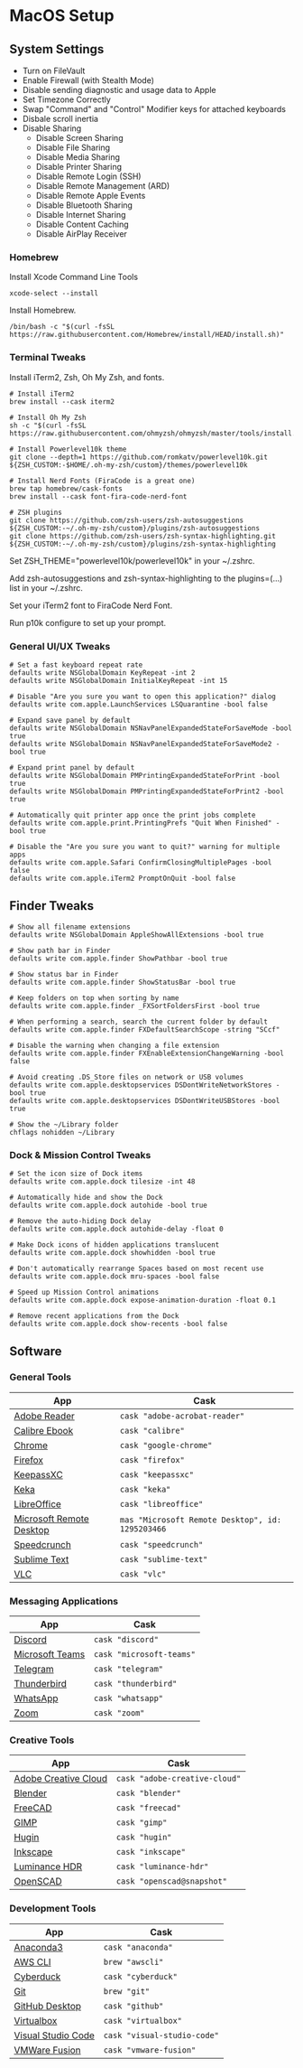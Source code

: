 # MacOS Setup

## System Settings

- Turn on FileVault
- Enable Firewall (with Stealth Mode)
- Disable sending diagnostic and usage data to Apple
- Set Timezone Correctly
- Swap "Command" and "Control" Modifier keys for attached keyboards
- Disbale scroll inertia
- Disable Sharing
  - Disable Screen Sharing
  - Disable File Sharing
  - Disable Media Sharing
  - Disable Printer Sharing
  - Disable Remote Login (SSH)
  - Disable Remote Management (ARD)
  - Disable Remote Apple Events
  - Disable Bluetooth Sharing
  - Disable Internet Sharing
  - Disable Content Caching
  - Disable AirPlay Receiver

### Homebrew

Install Xcode Command Line Tools

    xcode-select --install

Install Homebrew.

    /bin/bash -c "$(curl -fsSL https://raw.githubusercontent.com/Homebrew/install/HEAD/install.sh)"

### Terminal Tweaks

Install iTerm2, Zsh, Oh My Zsh, and fonts.

    # Install iTerm2
    brew install --cask iterm2

    # Install Oh My Zsh
    sh -c "$(curl -fsSL https://raw.githubusercontent.com/ohmyzsh/ohmyzsh/master/tools/install.sh)"

    # Install Powerlevel10k theme
    git clone --depth=1 https://github.com/romkatv/powerlevel10k.git ${ZSH_CUSTOM:-$HOME/.oh-my-zsh/custom}/themes/powerlevel10k

    # Install Nerd Fonts (FiraCode is a great one)
    brew tap homebrew/cask-fonts
    brew install --cask font-fira-code-nerd-font

    # ZSH plugins
    git clone https://github.com/zsh-users/zsh-autosuggestions ${ZSH_CUSTOM:-~/.oh-my-zsh/custom}/plugins/zsh-autosuggestions
    git clone https://github.com/zsh-users/zsh-syntax-highlighting.git ${ZSH_CUSTOM:-~/.oh-my-zsh/custom}/plugins/zsh-syntax-highlighting

Set ZSH_THEME="powerlevel10k/powerlevel10k" in your ~/.zshrc.

Add zsh-autosuggestions and zsh-syntax-highlighting to the plugins=(...) list in your ~/.zshrc.

Set your iTerm2 font to FiraCode Nerd Font.

Run p10k configure to set up your prompt.

### General UI/UX Tweaks

    # Set a fast keyboard repeat rate
    defaults write NSGlobalDomain KeyRepeat -int 2
    defaults write NSGlobalDomain InitialKeyRepeat -int 15

    # Disable "Are you sure you want to open this application?" dialog
    defaults write com.apple.LaunchServices LSQuarantine -bool false

    # Expand save panel by default
    defaults write NSGlobalDomain NSNavPanelExpandedStateForSaveMode -bool true
    defaults write NSGlobalDomain NSNavPanelExpandedStateForSaveMode2 -bool true

    # Expand print panel by default
    defaults write NSGlobalDomain PMPrintingExpandedStateForPrint -bool true
    defaults write NSGlobalDomain PMPrintingExpandedStateForPrint2 -bool true

    # Automatically quit printer app once the print jobs complete
    defaults write com.apple.print.PrintingPrefs "Quit When Finished" -bool true

    # Disable the "Are you sure you want to quit?" warning for multiple apps
    defaults write com.apple.Safari ConfirmClosingMultiplePages -bool false
    defaults write com.apple.iTerm2 PromptOnQuit -bool false

## Finder Tweaks

    # Show all filename extensions
    defaults write NSGlobalDomain AppleShowAllExtensions -bool true

    # Show path bar in Finder
    defaults write com.apple.finder ShowPathbar -bool true

    # Show status bar in Finder
    defaults write com.apple.finder ShowStatusBar -bool true

    # Keep folders on top when sorting by name
    defaults write com.apple.finder _FXSortFoldersFirst -bool true

    # When performing a search, search the current folder by default
    defaults write com.apple.finder FXDefaultSearchScope -string "SCcf"

    # Disable the warning when changing a file extension
    defaults write com.apple.finder FXEnableExtensionChangeWarning -bool false

    # Avoid creating .DS_Store files on network or USB volumes
    defaults write com.apple.desktopservices DSDontWriteNetworkStores -bool true
    defaults write com.apple.desktopservices DSDontWriteUSBStores -bool true

    # Show the ~/Library folder
    chflags nohidden ~/Library

### Dock & Mission Control Tweaks

    # Set the icon size of Dock items
    defaults write com.apple.dock tilesize -int 48

    # Automatically hide and show the Dock
    defaults write com.apple.dock autohide -bool true

    # Remove the auto-hiding Dock delay
    defaults write com.apple.dock autohide-delay -float 0

    # Make Dock icons of hidden applications translucent
    defaults write com.apple.dock showhidden -bool true

    # Don't automatically rearrange Spaces based on most recent use
    defaults write com.apple.dock mru-spaces -bool false

    # Speed up Mission Control animations
    defaults write com.apple.dock expose-animation-duration -float 0.1

    # Remove recent applications from the Dock
    defaults write com.apple.dock show-recents -bool false

## Software

### General Tools

| App                                                                                             | Cask                                             |
| ----------------------------------------------------------------------------------------------- | ------------------------------------------------ |
| [Adobe Reader](https://get.adobe.com/reader/)                                                   | `cask "adobe-acrobat-reader"`                    |
| [Calibre Ebook](https://calibre-ebook.com/download_osx)                                         | `cask "calibre"`                                 |
| [Chrome](https://www.google.com/chrome/)                                                        | `cask "google-chrome"`                           |
| [Firefox](https://www.mozilla.org/en-US/firefox/new/)                                           | `cask "firefox"`                                 |
| [KeepassXC](https://keepassxc.org/)                                                             | `cask "keepassxc"`                               |
| [Keka](https://www.keka.io/en/)                                                                 | `cask "keka"`                                    |
| [LibreOffice](https://www.libreoffice.org/)                                                     | `cask "libreoffice"`                             |
| [Microsoft Remote Desktop](https://apps.apple.com/us/app/microsoft-remote-desktop/id1295203466) | `mas "Microsoft Remote Desktop", id: 1295203466` |
| [Speedcrunch](https://speedcrunch.org/)                                                         | `cask "speedcrunch"`                             |
| [Sublime Text](https://www.sublimetext.com/)                                                    | `cask "sublime-text"`                            |
| [VLC](https://www.videolan.org/vlc/)                                                            | `cask "vlc"`                                     |

### Messaging Applications

| App                                                      | Cask                     |
| -------------------------------------------------------- | ------------------------ |
| [Discord](https://discordapp.com/)                       | `cask "discord"`         |
| [Microsoft Teams](https://teams.microsoft.com/downloads) | `cask "microsoft-teams"` |
| [Telegram](https://macos.telegram.org/)                  | `cask "telegram"`        |
| [Thunderbird](https://www.thunderbird.net/en-US/)        | `cask "thunderbird"`     |
| [WhatsApp](https://www.whatsapp.com/download/?lang=en)   | `cask "whatsapp"`        |
| [Zoom](https://zoom.us/support/download)                 | `cask "zoom"`            |

### Creative Tools

| App                                                                                  | Cask                          |
| ------------------------------------------------------------------------------------ | ----------------------------- |
| [Adobe Creative Cloud](https://creativecloud.adobe.com/apps/download/creative-cloud) | `cask "adobe-creative-cloud"` |
| [Blender](https://www.blender.org/)                                                  | `cask "blender"`              |
| [FreeCAD](https://www.freecadweb.org/)                                               | `cask "freecad"`              |
| [GIMP](https://www.gimp.org/)                                                        | `cask "gimp"`                 |
| [Hugin](http://hugin.sourceforge.net/download/)                                      | `cask "hugin"`                |
| [Inkscape](https://inkscape.org/)                                                    | `cask "inkscape"`             |
| [Luminance HDR](http://qtpfsgui.sourceforge.net)                                     | `cask "luminance-hdr"`        |
| [OpenSCAD](https://www.openscad.org/)                                                | `cask "openscad@snapshot"`    |

### Development Tools

| App                                                                                        | Cask                        |
| ------------------------------------------------------------------------------------------ | --------------------------- |
| [Anaconda3](https://www.anaconda.com/products/individual)                                  | `cask "anaconda"`           |
| [AWS CLI](https://awscli.amazonaws.com/AWSCLIV2.pkg)                                       | `brew "awscli"`             |
| [Cyberduck](https://cyberduck.io/)                                                         | `cask "cyberduck"`          |
| [Git](https://git-scm.com/downloads)                                                       | `brew "git"`                |
| [GitHub Desktop](https://desktop.github.com/)                                              | `cask "github"`             |
| [Virtualbox](https://www.virtualbox.org/wiki/Downloads)                                    | `cask "virtualbox"`         |
| [Visual Studio Code](https://code.visualstudio.com/)                                       | `cask "visual-studio-code"` |
| [VMWare Fusion](https://www.vmware.com/products/desktop-hypervisor/workstation-and-fusion) | `cask "vmware-fusion"`      |

